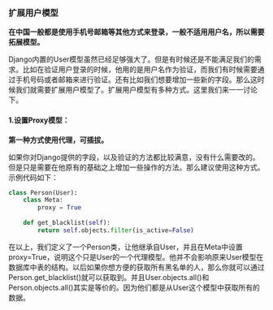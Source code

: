 ### 扩展用户模型

**在中国一般都是使用手机号邮箱等其他方式来登录，一般不适用用户名，所以需要拓展模型。**

Django内置的User模型虽然已经足够强大了。但是有时候还是不能满足我们的需求。比如在验证用户登录的时候，他用的是用户名作为验证，而我们有时候需要通过手机号码或者邮箱来进行验证。还有比如我们想要增加一些新的字段。那么这时候我们就需要扩展用户模型了。扩展用户模型有多种方式。这里我们来一一讨论下。

#### 1.设置Proxy模型：

**第一种方式使用代理，可插拔。**

如果你对Django提供的字段，以及验证的方法都比较满意，没有什么需要改的。但是只是需要在他原有的基础之上增加一些操作的方法。那么建议使用这种方式。示例代码如下：

```python
class Person(User):
    class Meta:
        proxy = True
 
    def get_blacklist(self):
        return self.objects.filter(is_active=False)
```

在以上，我们定义了一个Person类，让他继承自User，并且在Meta中设置proxy=True，说明这个只是User的一个代理模型。他并不会影响原来User模型在数据库中表的结构。以后如果你想方便的获取所有黑名单的人，那么你就可以通过Person.get_blacklist()就可以获取到。并且User.objects.all()和Person.objects.all()其实是等价的。因为他们都是从User这个模型中获取所有的数据。

